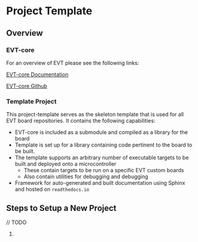 # Project Template

## Overview

### EVT-core
For an overview of EVT please see the following links:

[EVT-core Documentation](https://evt-core.readthedocs.io/)

[EVT-core Github](https://github.com/RIT-EVT/EVT-core/)

### Template Project

This project-template serves as the skeleton template that is used for
all EVT board repositories.  It contains the following capabilities:

- EVT-core is included as a submodule and compiled as a library for
the board
- Template is set up for a library containing code pertinent to the board 
to be built.
- The template supports an arbitrary number of executable targets to be built
and deployed onto a microcontroller
  - These contain targets to be run on a specific EVT custom boards
  - Also contain utilities for debugging and debugging
- Framework for auto-generated and built documentation using Sphinx and
hosted on `readthedocs.io`

## Steps to Setup a New Project

// TODO

1) 

